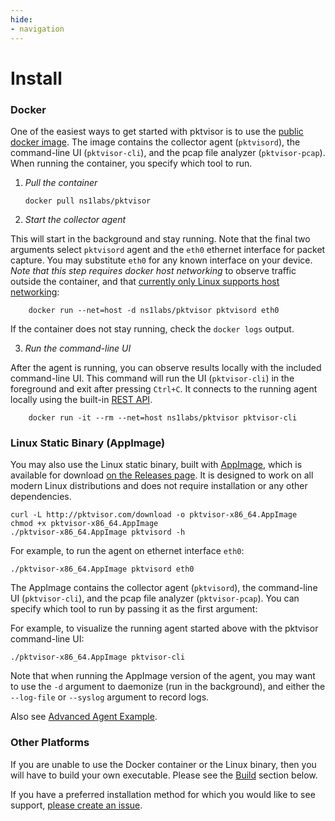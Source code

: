 ```yaml
---
hide:
- navigation
---
```


# Install

### Docker

One of the easiest ways to get started with pktvisor is to use the [public docker image](https://hub.docker.com/r/ns1labs/pktvisor). The image contains the collector
agent (`pktvisord`), the command-line UI (`pktvisor-cli`), and the pcap file analyzer (`pktvisor-pcap`). When running the container, you specify which tool to run.

1. *Pull the container*

       docker pull ns1labs/pktvisor
 

2. *Start the collector agent*

This will start in the background and stay running. Note that the final two arguments select `pktvisord` agent and
the `eth0` ethernet interface for packet capture. You may substitute `eth0` for any known interface on your device. _Note that this step requires docker host networking_ to observe traffic outside the container, and
that [currently only Linux supports host networking](https://docs.docker.com/network/host/):


        docker run --net=host -d ns1labs/pktvisor pktvisord eth0


If the container does not stay running, check the `docker logs` output.

3. *Run the command-line UI*

After the agent is running, you can observe results locally with the included command-line UI. This command will run the UI (`pktvisor-cli`) in the foreground and exit after pressing `Ctrl+C`. It connects to the running agent locally using the built-in [REST API](https://app.swaggerhub.com/apis/ns1labs/pktvisor/3.0.0-oas3).


        docker run -it --rm --net=host ns1labs/pktvisor pktvisor-cli


### Linux Static Binary (AppImage)

You may also use the Linux static binary, built with [AppImage](https://appimage.org/), which is available for
download [on the Releases page](https://github.com/ns1labs/pktvisor/releases). It is designed to work on all modern Linux distributions and does not require installation or any other dependencies.

```shell
curl -L http://pktvisor.com/download -o pktvisor-x86_64.AppImage
chmod +x pktvisor-x86_64.AppImage
./pktvisor-x86_64.AppImage pktvisord -h
```

For example, to run the agent on ethernet interface `eth0`:

```
./pktvisor-x86_64.AppImage pktvisord eth0
```

The AppImage contains the collector agent (`pktvisord`), the command-line UI (`pktvisor-cli`), and the pcap file
analyzer (`pktvisor-pcap`). You can specify which tool to run by passing it as the first argument:

For example, to visualize the running agent started above with the pktvisor command-line UI:

```shell
./pktvisor-x86_64.AppImage pktvisor-cli
```

Note that when running the AppImage version of the agent, you may want to use the `-d` argument to daemonize (run in the background), and either the `--log-file` or `--syslog` argument to record logs.

Also see [Advanced Agent Example](#advanced-agent-example).

### Other Platforms

If you are unable to use the Docker container or the Linux binary, then you will have to build your own executable. Please see the [Build](#build) section below.

If you have a preferred installation method for which you would like to see support, [please create an issue](https://github.com/ns1/pktvisor/issues/new).
